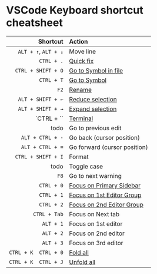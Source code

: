 # VSCode Keyboard shortcut cheatsheet

|Shortcut|Action|
|---:|:---|
|`ALT + ↑`, `ALT + ↓`|Move line|
|`CTRL + .`|[Quick fix](https://code.visualstudio.com/docs/editing/refactoring#_code-actions-quick-fixes-and-refactorings)|
|`CTRL + SHIFT + O`|[Go to Symbol in file](https://code.visualstudio.com/docs/editing/editingevolved#_go-to-symbol)|
|`CTRL + T`|[Go to Symbol](https://code.visualstudio.com/docs/editing/editingevolved#_open-symbol-by-name)|
|`F2`|[Rename](https://code.visualstudio.com/docs/editing/editingevolved#_rename-symbol)|
|`ALT + SHIFT + ←`|[Reduce selection](todo)|
|`ALT + SHIFT + →`|[Expand selection](todo)|
|`CTRL + \``|[Terminal](https://code.visualstudio.com/docs/terminal/getting-started)|
|todo|Go to previous edit|
|`ALT + CTRL + -`|Go back (cursor position)|
|`ALT + CTRL + =`|Go forward (cursor position)|
|`CTRL + SHIFT + I`|Format|
|todo|Toggle case|
|`F8`|Go to next warning|
|`CTRL + 0`|[Focus on Primary Sidebar](https://code.visualstudio.com/api/ux-guidelines/sidebars#primary-sidebar)|
|`CTRL + 1`|[Focus on 1st Editor Group](todo)|
|`CTRL + 2`|[Focus on 2nd Editor Group](todo)|
|`CTRL + Tab`|Focus on Next tab|
|`ALT + 1`|Focus on 1st editor|
|`ALT + 2`|Focus on 2nd editor|
|`ALT + 3`|Focus on 3rd editor|
|`CTRL + K  CTRL + 0`|[Fold all](https://code.visualstudio.com/docs/editing/codebasics#_folding)|
|`CTRL + K  CTRL + J`|[Unfold all](https://code.visualstudio.com/docs/editing/codebasics#_folding)|
